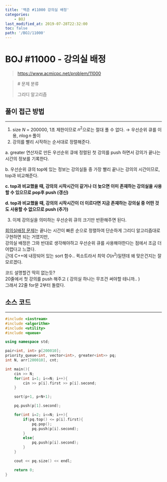 ```yaml
---
title: '백준 #11000 강의실 배정'
categories:
    - BOJ
last_modified_at: 2019-07-28T22:32:00
toc: false
path: '/BOJ/11000'
---
```


# BOJ #11000 - 강의실 배정

> https://www.acmicpc.net/problem/11000

> \# 문제 분류
>
> 그리디 알고리즘

## 풀이 접근 방법

---

1. size $N$ = 200000, 1초 제한이므로 $n^2$으로는 절대 풀 수 없다. → 우선순위 큐를 이용, $n\log n$ 풀이
2. 강의를 빨리 시작하는 순서대로 정렬해준다.

a. greater 연산자로 만든 우선순위 큐에 정렬된 첫 강의를 push 하면서 강의가 끝나는 시간의 정보를 기록한다.

b. 우선순위 큐의 top에 있는 정보는 강의실들 중 가장 빨리 끝나는 강의의 시간이므로, top과 비교해준다.

**c. top과 비교했을 때, 강의의 시작시간이 같거나 더 늦으면 이미 존재하는 강의실을 사용할 수 있으므로 pop후 push (갱신)**

**d. top과 비교했을 때, 강의의 시작시간이 더 이르다면 지금 존재하는 강의실 중 어떤 것도 사용할 수 없으므로 push (추가)**

3. 이제 강의실을 의미하는 우선순위 큐의 크기만 반환해주면 된다.

[회의실배정 문제](http://icpc.me/1931)는 끝나는 시간이 빠른 순으로 정렬하여 단순하게 그리디 알고리즘대로 구현하면 되는 거였지만,<br>강의실 배정은 그와 반대로 생각해야하고 우선순위 큐를 사용해야한다는 점에서 조금 더 어렵다고 느꼈다.<br>근데 C++에 내장되어 있는 sort 함수.. 퀵소트라서 최악 $O(n^2)$일텐데 왜 맞은건지는 잘 모르겠다.

코드 설명할건 딱히 없는듯?<br>20줄에서 첫 강의를 push 해주고 ( 강의실 하나는 무조건 써야할 테니까.. )<br>그래서 22줄 for문 2부터 돌렸다.

## 소스 코드

---

```c++
#include <iostream>
#include <algorithm>
#include <utility>
#include <queue>

using namespace std;

pair<int, int> p[200010];
priority_queue<int, vector<int>, greater<int>> pq;
int N, arr[200010], cnt;

int main(){
    cin >> N;
    for(int i=1; i<=N; i++){
        cin >> p[i].first >> p[i].second;
    }

    sort(p+1, p+N+1);

    pq.push(p[1].second);

    for(int i=2; i<=N; i++){
        if(pq.top() <= p[i].first){
            pq.pop();
            pq.push(p[i].second);
        }
        else{
            pq.push(p[i].second);
        }
    }

    cout << pq.size() << endl;

    return 0;
}
```
